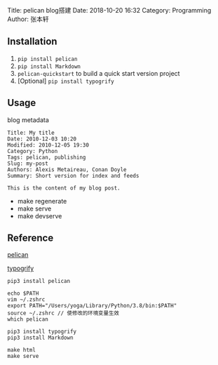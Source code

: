 Title: pelican blog搭建
Date: 2018-10-20 16:32
Category: Programming
Author: 张本轩

## Installation

1. `pip install pelican`
2. `pip install Markdown`
3. `pelican-quickstart` to build a quick start version project 
4. [Optional] `pip install typogrify`

## Usage

blog metadata

```
Title: My title
Date: 2010-12-03 10:20
Modified: 2010-12-05 19:30
Category: Python
Tags: pelican, publishing
Slug: my-post
Authors: Alexis Metaireau, Conan Doyle
Summary: Short version for index and feeds

This is the content of my blog post.
```

* make regenerate 
* make serve
* make devserve

## Reference

[pelican](http://docs.getpelican.com/en/stable/install.html)

[typogrify](https://pypi.org/project/typogrify/)

```
pip3 install pelican

echo $PATH
vim ~/.zshrc
export PATH="/Users/yoga/Library/Python/3.8/bin:$PATH"
source ~/.zshrc // 使修改的环境变量生效
which pelican

pip3 install typogrify
pip3 install Markdown

make html
make serve
```